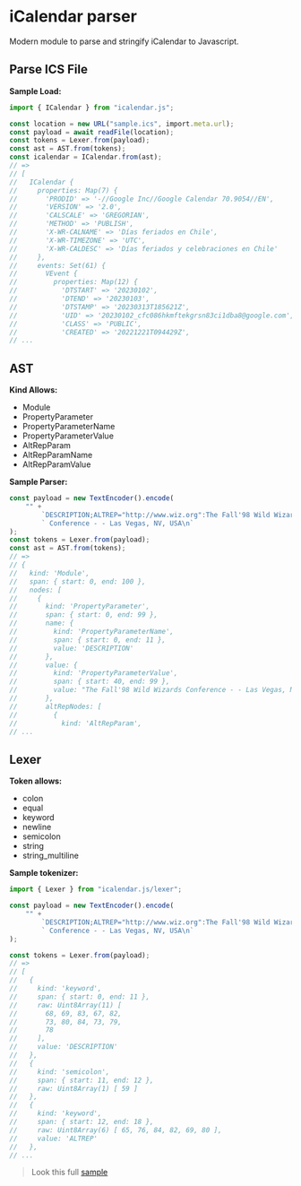 # iCalendar parser

Modern module to parse and stringify iCalendar to Javascript.

## Parse ICS File

**Sample Load:**

```ts
import { ICalendar } from "icalendar.js";

const location = new URL("sample.ics", import.meta.url);
const payload = await readFile(location);
const tokens = Lexer.from(payload);
const ast = AST.from(tokens);
const icalendar = ICalendar.from(ast);
// =>
// [
//   ICalendar {
//     properties: Map(7) {
//       'PRODID' => '-//Google Inc//Google Calendar 70.9054//EN',
//       'VERSION' => '2.0',
//       'CALSCALE' => 'GREGORIAN',
//       'METHOD' => 'PUBLISH',
//       'X-WR-CALNAME' => 'Días feriados en Chile',
//       'X-WR-TIMEZONE' => 'UTC',
//       'X-WR-CALDESC' => 'Días feriados y celebraciones en Chile'
//     },
//     events: Set(61) {
//       VEvent {
//         properties: Map(12) {
//           'DTSTART' => '20230102',
//           'DTEND' => '20230103',
//           'DTSTAMP' => '20230313T185621Z',
//           'UID' => '20230102_cfc086hkmftekgrsn83ci1dba8@google.com',
//           'CLASS' => 'PUBLIC',
//           'CREATED' => '20221221T094429Z',
// ...
```

## AST

**Kind Allows:**

-   Module
-   PropertyParameter
-   PropertyParameterName
-   PropertyParameterValue
-   AltRepParam
-   AltRepParamName
-   AltRepParamValue

**Sample Parser:**

```ts
const payload = new TextEncoder().encode(
    "" +
        `DESCRIPTION;ALTREP="http://www.wiz.org":The Fall'98 Wild Wizards\n` +
        ` Conference - - Las Vegas, NV, USA\n`
);
const tokens = Lexer.from(payload);
const ast = AST.from(tokens);
// =>
// {
//   kind: 'Module',
//   span: { start: 0, end: 100 },
//   nodes: [
//     {
//       kind: 'PropertyParameter',
//       span: { start: 0, end: 99 },
//       name: {
//         kind: 'PropertyParameterName',
//         span: { start: 0, end: 11 },
//         value: 'DESCRIPTION'
//       },
//       value: {
//         kind: 'PropertyParameterValue',
//         span: { start: 40, end: 99 },
//         value: "The Fall'98 Wild Wizards Conference - - Las Vegas, NV, USA"
//       },
//       altRepNodes: [
//         {
//           kind: 'AltRepParam',
// ...
```

## Lexer

**Token allows:**

-   colon
-   equal
-   keyword
-   newline
-   semicolon
-   string
-   string_multiline

**Sample tokenizer:**

```ts
import { Lexer } from "icalendar.js/lexer";

const payload = new TextEncoder().encode(
    "" +
        `DESCRIPTION;ALTREP="http://www.wiz.org":The Fall'98 Wild Wizards\n` +
        ` Conference - - Las Vegas, NV, USA\n`
);

const tokens = Lexer.from(payload);
// =>
// [
//   {
//     kind: 'keyword',
//     span: { start: 0, end: 11 },
//     raw: Uint8Array(11) [
//       68, 69, 83, 67, 82,
//       73, 80, 84, 73, 79,
//       78
//     ],
//     value: 'DESCRIPTION'
//   },
//   {
//     kind: 'semicolon',
//     span: { start: 11, end: 12 },
//     raw: Uint8Array(1) [ 59 ]
//   },
//   {
//     kind: 'keyword',
//     span: { start: 12, end: 18 },
//     raw: Uint8Array(6) [ 65, 76, 84, 82, 69, 80 ],
//     value: 'ALTREP'
//   },
// ...
```

> Look this full [sample](https://codesandbox.io/p/sandbox/loving-snyder-r647mw?file=%2Fapp%2Fcalendar.ics&selection=%5B%7B%22endColumn%22%3A30%2C%22endLineNumber%22%3A9%2C%22startColumn%22%3A30%2C%22startLineNumber%22%3A9%7D%5D)
